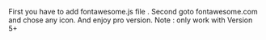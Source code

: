 First you have to add fontawesome.js file .
Second goto fontawesome.com and chose any icon. And enjoy pro version. 
Note : only work with Version 5+
